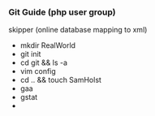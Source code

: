 ### Git Guide (php user group)

skipper (online database mapping to xml)

- mkdir RealWorld
- git init
- cd git && ls -a
- vim config
- cd .. && touch SamHolst
- gaa
- gstat
- 
